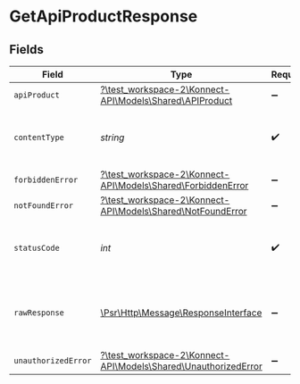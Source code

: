 # GetApiProductResponse


## Fields

| Field                                                                                                        | Type                                                                                                         | Required                                                                                                     | Description                                                                                                  |
| ------------------------------------------------------------------------------------------------------------ | ------------------------------------------------------------------------------------------------------------ | ------------------------------------------------------------------------------------------------------------ | ------------------------------------------------------------------------------------------------------------ |
| `apiProduct`                                                                                                 | [?\test_workspace-2\Konnect-API\Models\Shared\APIProduct](../../models/shared/APIProduct.md)                 | :heavy_minus_sign:                                                                                           | API product                                                                                                  |
| `contentType`                                                                                                | *string*                                                                                                     | :heavy_check_mark:                                                                                           | HTTP response content type for this operation                                                                |
| `forbiddenError`                                                                                             | [?\test_workspace-2\Konnect-API\Models\Shared\ForbiddenError](../../models/shared/ForbiddenError.md)         | :heavy_minus_sign:                                                                                           | Forbidden                                                                                                    |
| `notFoundError`                                                                                              | [?\test_workspace-2\Konnect-API\Models\Shared\NotFoundError](../../models/shared/NotFoundError.md)           | :heavy_minus_sign:                                                                                           | Not Found                                                                                                    |
| `statusCode`                                                                                                 | *int*                                                                                                        | :heavy_check_mark:                                                                                           | HTTP response status code for this operation                                                                 |
| `rawResponse`                                                                                                | [\Psr\Http\Message\ResponseInterface](https://www.php-fig.org/psr/psr-7/#33-psrhttpmessageresponseinterface) | :heavy_minus_sign:                                                                                           | Raw HTTP response; suitable for custom response parsing                                                      |
| `unauthorizedError`                                                                                          | [?\test_workspace-2\Konnect-API\Models\Shared\UnauthorizedError](../../models/shared/UnauthorizedError.md)   | :heavy_minus_sign:                                                                                           | Unauthorized                                                                                                 |